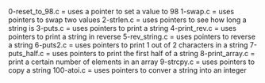 0-reset_to_98.c = uses a pointer to set a value to 98
1-swap.c = uses pointers to swap two values
2-strlen.c = uses pointers to see how long a string is
3-puts.c = uses pointers to print a string
4-print_rev.c = uses pointers to print a string in reverse
5-rev_string.c = uses pointers to reverse a string
6-puts2.c = uses pointers to print 1 out of 2 characters in a string
7-puts_half.c = uses pointers to print the first half of a string
8-print_array.c = print a certain number of elements in an array
9-strcpy.c = uses pointers to copy a string
100-atoi.c = uses pointers to conver a string into an integer